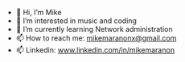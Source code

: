 - 👋 Hi, I’m Mike
- 👀 I’m interested in music and coding
- 🌱 I’m currently learning Network administration
- 📫 How to reach me: mikemaranonx@gmail.com
- 📫 Linkedin: www.linkedin.com/in/mikemaranon
